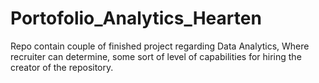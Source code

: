 # Portofolio_Analytics_Hearten
Repo contain couple of finished project regarding Data Analytics, Where recruiter can determine, some sort of level of capabilities for hiring the creator of the repository. 

